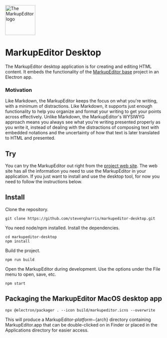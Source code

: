 <img align="center" alt="The MarkupEditor logo" src="https://github.com/user-attachments/assets/c67b6aa0-2576-4a0b-81d0-229ee501b59d" width="96px" height="96px" >

# MarkupEditor Desktop

The MarkupEditor desktop application is for creating and editing HTML content. It embeds the functionality of the [MarkupEditor base]() project 
in an Electron app.

### Motivation

Like Markdown, the MarkupEditor keeps the focus on what you're writing, with a minimum of distractions. Like Markdown, it supports just enough 
functionality to help you organize and format your writing to get your points across effectively. Unlike Markdown, the MarkupEditor's WYSIWYG 
approach means you always see what you're writing presented properly as you write it, instead of dealing with the distractions of composing 
text with embedded notations and the uncertainty of how that text is later translated to HTML and presented.

## Try

You can try the MarkupEditor out right from the [project web site](https://stevengharris.github.io/markupeditor-base/). 
The web site has all the information you need to use the MarkupEditor in your application. If you just want to install and use
the desktop tool, for now you need to follow the instructions below.

## Install

Clone the repository.

```
git clone https://github.com/stevengharris/markupeditor-desktop.git
```

You need node/npm installed. Install the dependencies.

```
cd markupeditor-desktop
npm install
```

Build the project.

```
npm run build
```

Open the MarkupEditor during development. Use the options under the File menu to open, save, etc.

```
npm start
```

## Packaging the MarkupEditor MacOS desktop app

```
npx @electron/packager . --icon build/markupeditor.icns --overwrite
```

This will produce a MarkupEditor-${platform}-${arch} directory containing MarkupEditor.app that 
can be double-clicked on in Finder or placed in the Applications directory for easier access.